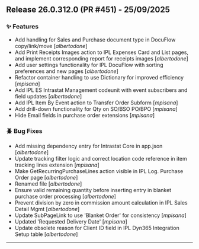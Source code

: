 ## Release 26.0.312.0 (PR #451) - 25/09/2025
### ✨ Features
  * Add handling for Sales and Purchase document type in DocuFlow copy/link/move [*albertodone*]
  * Add Print Receipts Images action to IPL Expenses Card and List pages, and implement corresponding report for receipts images [*albertodone*]
  * Add user settings functionality for IPL DocuFlow with sorting preferences and new pages [*albertodone*]
  * Refactor container handling to use Dictionary for improved efficiency [*mpisana*]
  * Add IPL ES Intrastat Management codeunit with event subscribers and field updates [*albertodone*]
  * Add IPL Item By Event action to Transfer Order Subform [*mpisana*]
  * Add drill-down functionality for Qty on SO/BSO PO/BPO [*mpisana*]
  * Hide Email fields in purchase order extensions [*mpisana*]

### 🪲 Bug Fixes
  * Add missing dependency entry for Intrastat Core in app.json [*albertodone*]
  * Update tracking filter logic and correct location code reference in item tracking lines extension [*mpisana*]
  * Make GetRecurringPurchaseLines action visible in IPL Log. Purchase Order page [*albertodone*]
  * Renamed file [*albertodone*]
  * Ensure valid remaining quantity before inserting entry in blanket purchase order processing [*albertodone*]
  * Prevent division by zero in commission amount calculation in IPL Sales Detail Mgmt [*albertodone*]
  * Update SubPageLink to use 'Blanket Order' for consistency [*mpisana*]
  * Updated 'Requested Delivery Date' [*mpisana*]
  * Update obsolete reason for Client ID field in IPL Dyn365 Integration Setup table [*albertodone*]

---

